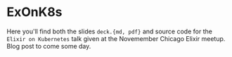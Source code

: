 # ExOnK8s

Here you'll find both the slides `deck.{md, pdf}` and source code for the
`Elixir on Kubernetes` talk given at the Novemember Chicago Elixir meetup. Blog
post to come some day.
